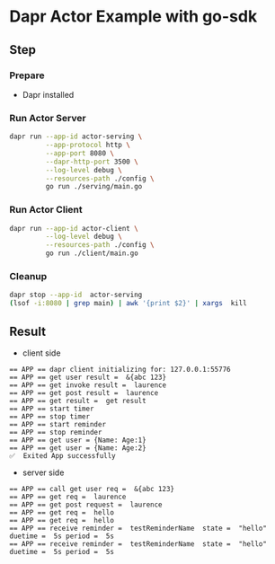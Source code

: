 # Dapr Actor Example with go-sdk

## Step

### Prepare

- Dapr installed

### Run Actor Server

<!-- STEP
name: Run Actor server
output_match_mode: substring
expected_stdout_lines:
  - '== APP == call get user req =  &{abc 123}'
  - '== APP == get req =  laurence'
  - '== APP == get post request =  laurence'
  - '== APP == get req =  hello'
  - '== APP == get req =  hello'
  - '== APP == receive reminder =  testReminderName  state =  "hello" duetime =  5s period =  5s'
  - '== APP == receive reminder =  testReminderName  state =  "hello" duetime =  5s period =  5s'
background: true
sleep: 30
-->

```bash
dapr run --app-id actor-serving \
         --app-protocol http \
         --app-port 8080 \
         --dapr-http-port 3500 \
         --log-level debug \
         --resources-path ./config \
         go run ./serving/main.go
```

<!-- END_STEP -->

### Run Actor Client

<!-- STEP
name: Run Actor Client
output_match_mode: substring
expected_stdout_lines:
  - '== APP == get user result =  &{abc 123}'
  - '== APP == get invoke result =  laurence'
  - '== APP == get post result =  laurence'
  - '== APP == get result =  get result'
  - '== APP == start timer'
  - '== APP == stop timer'
  - '== APP == start reminder'
  - '== APP == stop reminder'
  - '== APP == get user = {Name: Age:1}'
  - '== APP == get user = {Name: Age:2}'

background: true
sleep: 40
-->

```bash
dapr run --app-id actor-client \
         --log-level debug \
         --resources-path ./config \
         go run ./client/main.go
```

<!-- END_STEP -->

### Cleanup

<!-- STEP
expected_stdout_lines: 
  - '✅  app stopped successfully: actor-serving'
expected_stderr_lines:
name: Shutdown dapr
-->

```bash
dapr stop --app-id  actor-serving
(lsof -i:8080 | grep main) | awk '{print $2}' | xargs  kill
```

<!-- END_STEP -->

## Result
- client side
```
== APP == dapr client initializing for: 127.0.0.1:55776
== APP == get user result =  &{abc 123}
== APP == get invoke result =  laurence
== APP == get post result =  laurence
== APP == get result =  get result
== APP == start timer
== APP == stop timer
== APP == start reminder
== APP == stop reminder
== APP == get user = {Name: Age:1}
== APP == get user = {Name: Age:2}
✅  Exited App successfully
```

- server side

```
== APP == call get user req =  &{abc 123}
== APP == get req =  laurence
== APP == get post request =  laurence
== APP == get req =  hello
== APP == get req =  hello
== APP == receive reminder =  testReminderName  state =  "hello" duetime =  5s period =  5s
== APP == receive reminder =  testReminderName  state =  "hello" duetime =  5s period =  5s
```